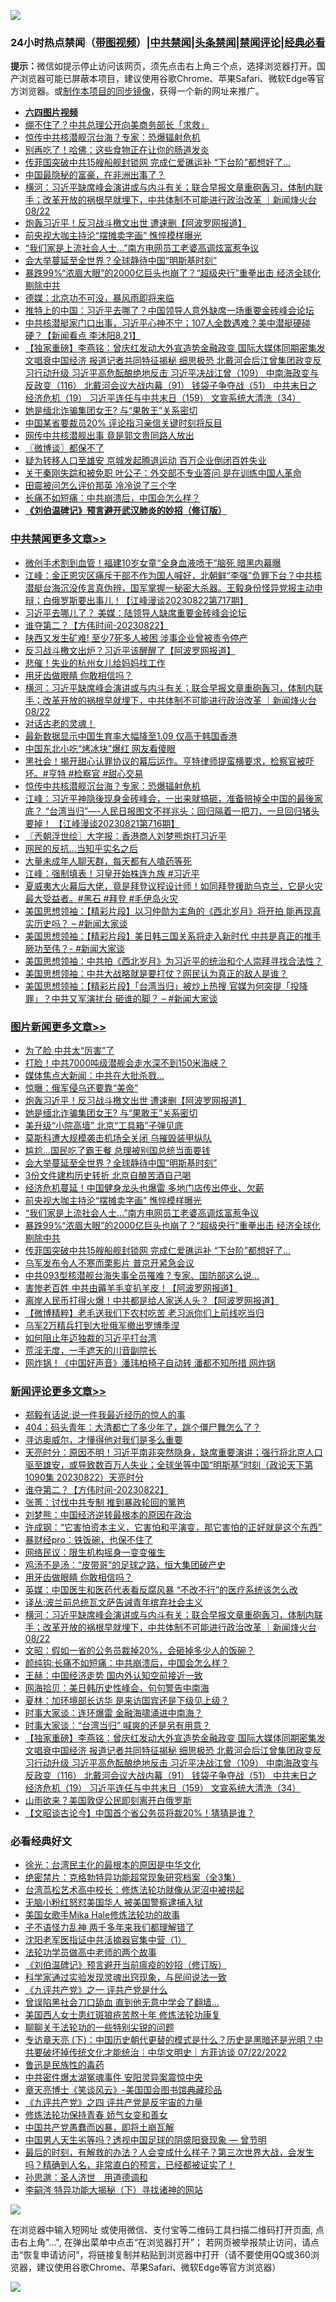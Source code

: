 ![](https://raw.githubusercontent.com/jsvpn/jsproxy/dev/64photo/fqnews-qr.jpg)

<div id="tt">
<h3>24小时热点禁闻（<a href="https://aaa.v2dns.tk/?QAjUl=BgRp5UNKRn&T5Vk=fPVH&Q59Ab=WxGE" target="_blank">带图视频</a>）|<a href="#%E4%B8%AD%E5%85%B1%E7%A6%81%E9%97%BB%E6%9B%B4%E5%A4%9A%E6%96%87%E7%AB%A0">中共禁闻</a>|<a href="#%E5%9B%BE%E7%89%87%E6%96%B0%E9%97%BB%E6%9B%B4%E5%A4%9A%E6%96%87%E7%AB%A0">头条禁闻</a>|<a href="#%E6%96%B0%E9%97%BB%E8%AF%84%E8%AE%BA%E6%9B%B4%E5%A4%9A%E6%96%87%E7%AB%A0">禁闻评论|<a href="#%E5%BF%85%E7%9C%8B%E7%BB%8F%E5%85%B8%E5%A5%BD%E6%96%87">经典必看</a></h3>
<div><b>提示：</b>微信如提示停止访问该网页，须先点击右上角三个点，选择浏览器打开。国产浏览器可能已屏蔽本项目，建议使用谷歌Chrome、苹果Safari、微软Edge等官方浏览器。或<a href="%E5%88%B6%E4%BD%9Cgit%E7%A6%81%E9%97%BB%E9%95%9C%E5%83%8F.md">制作本项目的同步镜像</a>，获得一个新的网址来推广。</div>
<ul>
<li><b><a href="http://d2.v2rss.gq/64.mp4" target="_blank">六四图片视频</a></b></li>
<li><a href="/baitai/20230822/1923640.md">绷不住了？中共总理公开向美商务部长「求救」</a></li>
<li><a href="/cbnews/20230822/1923675.md">惊传中共核潜舰沉台海？专家：恐爆辐射危机</a></li>
<li><a href="/health/20230822/1923637.md">别再吃了！哈佛：这些食物正在让你的肠道发炎</a></li>
<li><a href="/topimagenews/20230822/1923617.md">传菲国突破中共15艘船舰封锁网 完成仁爱礁运补 “下台阶”都想好了…</a></li>
<li><a href="/finance/20230823/1923863.md">中国最隐秘的富豪，在非洲出事了？</a></li>
<li><a href="/comments/20230823/1923898.md">横河：习近平缺席峰会演讲或与内斗有关；联合早报文章重砲轰习，体制内联手；改革开放的祸根早就埋下，中共体制不可能进行政治改革 ｜新闻烽火台 08/22</a></li>
<li><a href="/topimagenews/20230823/1923971.md">炮轰习近平！反习战斗檄文出世 遭速删【阿波罗网报道】</a></li>
<li><a href="/topimagenews/20230823/1923805.md">前央视大咖主持沦“摆摊卖字画” 憔悴模样曝光</a></li>
<li><a href="/topimagenews/20230822/1923740.md">“我们家是上流社会人士…”南方电网员工老婆高调炫富惹争议</a></li>
<li><a href="/topimagenews/20230823/1923861.md">会大举蔓延至全世界？全球静待中国“明斯基时刻”</a></li>
<li><a href="/topimagenews/20230822/1923674.md">暴跌99%“浓眉大眼”的2000亿巨头也崩了？“超级央行”重拳出击 经济全球化剔除中共</a></li>
<li><a href="/cnnews/20230823/1923852.md">德媒：北京功不可没，暴风雨即将来临</a></li>
<li><a href="/headline/20230823/1923880.md">推特上的中国：习近平去哪了？中国领导人意外缺席一场重要金砖峰会论坛</a></li>
<li><a href="/sohnews/20230823/1923969.md">中共核潜艇家门口出事，习近平心神不宁；107人全数遇难？美中潜艇硬碰硬？【新闻看点 李沐阳8.21】</a></li>
<li><a href="/comments/20230822/1923772.md">【独家重磅】李燕铭：曾庆红发动大外宣造势金融政变 国际大媒体同期密集发文唱衰中国经济 报道记者共同特征揭秘 细思极恐 北戴河会后江曾集团政变反习行动升级 习近平高危酝酿绝地反击 习近平决战江曾（109） 中南海政变与反政变（116） 北戴河会议大战内幕（91） 钱袋子争夺战（51） 中共末日之经济危机（19） 习近平连任与中共末日（159） 文宣系统大清洗（34）</a></li>
<li><a href="/topimagenews/20230823/1923902.md">她是缅北诈骗集团女王? 与“果敢王”关系密切</a></li>
<li><a href="/baitai/20230822/1923712.md">中国某省要裁员20% 评论指习亲信关键时刻将反目</a></li>
<li><a href="/cnnews/20230823/1923854.md">网传中共核潜舰出事 竟是郭文贵同路人放出</a></li>
<li><a href="/ssgc/20230823/1923910.md">〖微博谈〗都保不了</a></li>
<li><a href="/headline/20230822/1923743.md">疑为转移人口至雄安 京城发起腾退运动 百万企业倒闭百姓失业</a></li>
<li><a href="/comments/20230822/1923691.md">关于秦刚失踪和被免职 叶公子：外交部不专业答问 是在训练中国人革命</a></li>
<li><a href="/yule/20230823/1923994.md">田震被问怎么评价那英 冷冷说了三个字</a></li>
<li><a href="/ccpdope/20230822/1923649.md">长痛不如短痛：中共崩溃后，中国会怎么样？</a></li>
<li><b><a href="/comments/20200207/1272816.md" target="_blank">《刘伯温碑记》预言避开武汉肺炎的妙招（修订版）</a></b></li>
</ul>
</div>

<div class="catlist">
<h3><a href="/cbnews/" target="_blank">中共禁闻</a><span><a href="/cbnews/" target="_blank" rel="nofollow">更多文章>></a></span></h3>
<ul>
<li><a href="/cbnews/20230823/1924127.md" target="_blank">微创手术割到血管！福建10岁女童“全身血液喷干”脑死 暗黑内幕曝</a></li>
<li><a href="/cbnews/20230823/1924029.md" target="_blank">江峰：金正恩灾区痛斥干部不作为国人喊好，北朝鲜“李强”负罪下台？中共核潜艇台海沉没传言真伪辨，国军掌握一秘密大杀器。王毅身份怪异党报主动申辩；白俄罗斯要出事儿！【江峰漫谈20230822第717期】</a></li>
<li><a href="/cbnews/20230823/1924020.md" target="_blank">习近平去哪儿了？ 美媒：陆领导人缺席重要金砖峰会论坛</a></li>
<li><a href="/comments/20230823/1924006.md" target="_blank">谁夺第二？【方伟时间-20230822】</a></li>
<li><a href="/cbnews/20230823/1923973.md" target="_blank">陕西又发生矿难! 至少7死多人被困 涉事企业曾被责令停产</a></li>
<li><a href="/cbnews/20230823/1923944.md" target="_blank">反习战斗檄文出炉？习近平该醒醒了【阿波罗网报道】</a></li>
<li><a href="/cbnews/20230823/1923943.md" target="_blank">悲催！失业的杭州女儿给妈妈找工作</a></li>
<li><a href="/comments/20230823/1923938.md" target="_blank">用牙齿做眼睛 你敢相信吗？</a></li>
<li><a href="/comments/20230823/1923898.md" target="_blank">横河：习近平缺席峰会演讲或与内斗有关；联合早报文章重砲轰习，体制内联手；改革开放的祸根早就埋下，中共体制不可能进行政治改革 ｜新闻烽火台 08/22</a></li>
<li><a href="/comments/20230822/1923709.md" target="_blank">对话古老的灵魂！</a></li>
<li><a href="/cbnews/20230822/1923706.md" target="_blank">最新数据显示中国生育率大幅降至1.09 仅高于韩国香港</a></li>
<li><a href="/cbnews/20230822/1923683.md" target="_blank">中国东北小吃“烤冰块”爆红 网友看傻眼</a></li>
<li><a href="/comments/20230822/1923678.md" target="_blank">黑社会！揭开甜心认罪协议的幕后运作。亨特律师提蛮横要求，检察官被吓坏。#亨特 #检察官 #甜心交易</a></li>
<li><a href="/cbnews/20230822/1923675.md" target="_blank">惊传中共核潜舰沉台海？专家：恐爆辐射危机</a></li>
<li><a href="/cbnews/20230822/1923528.md" target="_blank">江峰：习近平神隐後现身金砖峰会，一出来就搞砸，准备赔掉全中国的最後家底？ “台湾当归”&#8212;-人民日报图文不祥兆头：回归隔着一把刀，一旦回归猪头要掉！ 【江峰漫谈20230821第716期】</a></li>
<li><a href="/cbnews/20230822/1923505.md" target="_blank">〖兲朝浮世绘〗大字报：香港商人刘梦熊炮打习近平</a></li>
<li><a href="/cbnews/20230822/1923501.md" target="_blank">网民的反抗…当知乎实名之后</a></li>
<li><a href="/cbnews/20230822/1923416.md" target="_blank">大量未成年人聊天群，每天都有人嗑药等死</a></li>
<li><a href="/cbnews/20230822/1923389.md" target="_blank">江峰：强制填表！习皇开始株连九族 #习近平</a></li>
<li><a href="/comments/20230822/1923373.md" target="_blank">夏威夷大火幕后大佬，竟是拜登议程设计师！如同拜登援助乌克兰，它是火灾最大受益者。#黑石 #拜登 #毛伊岛火灾</a></li>
<li><a href="/cbnews/20230822/1923364.md" target="_blank">美国思想领袖：【精彩片段】以习仲勋为主角的《西北岁月》将开拍 能再现真实历史吗？ &#8211; #新闻大家谈</a></li>
<li><a href="/cbnews/20230822/1923351.md" target="_blank">美国思想领袖：【精彩片段】美日韩三国关系将走入新时代 中共是真正的推手厥功至伟？- #新闻大家谈</a></li>
<li><a href="/cbnews/20230822/1923350.md" target="_blank">美国思想领袖：中共拍《西北岁月》为习近平的统治和个人崇拜寻找合法性？</a></li>
<li><a href="/cbnews/20230822/1923338.md" target="_blank">美国思想领袖：中共大战略就是要打仗？网民认为真正的敌人是谁？</a></li>
<li><a href="/cbnews/20230822/1923337.md" target="_blank">美国思想领袖：【精彩片段】「台湾当归」被炒上热搜 官媒为何突提「投降罪」？中共又军演扰台 砸谁的脚？ &#8211; #新闻大家谈</a></li>

</ul>
</div>
<div class="catlist">
<h3><a href="/topimagenews/" target="_blank">图片新闻</a><span><a href="/topimagenews/" target="_blank" rel="nofollow">更多文章>></a></span></h3>
<ul>
<li><a href="/topimagenews/20230823/1924051.md" target="_blank">为了脸 中共太“厉害”了</a></li>
<li><a href="/topimagenews/20230823/1924041.md" target="_blank">打脸！中共7000吨级潜舰会走水深不到150米海峡？</a></li>
<li><a href="/topimagenews/20230823/1923999.md" target="_blank">媒体焦点大新闻：中共在大批杀戮…</a></li>
<li><a href="/topimagenews/20230823/1923972.md" target="_blank">惊曝：俄军侵乌还要靠“美帝”</a></li>
<li><a href="/topimagenews/20230823/1923971.md" target="_blank">炮轰习近平！反习战斗檄文出世 遭速删【阿波罗网报道】</a></li>
<li><a href="/topimagenews/20230823/1923902.md" target="_blank">她是缅北诈骗集团女王? 与“果敢王”关系密切</a></li>
<li><a href="/topimagenews/20230823/1923892.md" target="_blank">美升级“小院高墙” 北京“工具箱”子弹见底</a></li>
<li><a href="/topimagenews/20230823/1923890.md" target="_blank">莫斯科遭大规模袭击机场全关闭 乌摧毁装甲纵队</a></li>
<li><a href="/topimagenews/20230823/1923875.md" target="_blank">尴尬…国民吃了霸王餐 总理被别国总统当面要钱</a></li>
<li><a href="/topimagenews/20230823/1923861.md" target="_blank">会大举蔓延至全世界？全球静待中国“明斯基时刻”</a></li>
<li><a href="/topimagenews/20230823/1923860.md" target="_blank">3份文件建构历史转折 北京自酿苦酒自己喝</a></li>
<li><a href="/topimagenews/20230823/1923817.md" target="_blank">经济危机蔓延！中国健身龙头也爆雷 多地门店传出停业、欠薪</a></li>
<li><a href="/topimagenews/20230823/1923805.md" target="_blank">前央视大咖主持沦“摆摊卖字画” 憔悴模样曝光</a></li>
<li><a href="/topimagenews/20230822/1923740.md" target="_blank">“我们家是上流社会人士…”南方电网员工老婆高调炫富惹争议</a></li>
<li><a href="/topimagenews/20230822/1923674.md" target="_blank">暴跌99%“浓眉大眼”的2000亿巨头也崩了？“超级央行”重拳出击 经济全球化剔除中共</a></li>
<li><a href="/topimagenews/20230822/1923617.md" target="_blank">传菲国突破中共15艘船舰封锁网 完成仁爱礁运补 “下台阶”都想好了…</a></li>
<li><a href="/topimagenews/20230822/1923594.md" target="_blank">乌军发布令人不寒而栗影片 普京开紧急会议</a></li>
<li><a href="/topimagenews/20230822/1923545.md" target="_blank">中共093型核潜舰台海失事全员罹难？专家、国防部这么说…</a></li>
<li><a href="/topimagenews/20230822/1923498.md" target="_blank">害惨老百姓 中共由薅羊毛变扒羊皮！【阿波罗网报道】</a></li>
<li><a href="/topimagenews/20230822/1923497.md" target="_blank">离岸人民币打得火爆！中共都是给人家送人头？【阿波罗网报道】</a></li>
<li><a href="/topimagenews/20230822/1923465.md" target="_blank">【微博精粹】老毛送我们下农村吃苦 老习派你们上前线吃当归</a></li>
<li><a href="/topimagenews/20230822/1923443.md" target="_blank">乌军2万精兵打到大批俄军撤出罗博季涅</a></li>
<li><a href="/topimagenews/20230822/1923407.md" target="_blank">如何阻止年迈独裁的习近平打台湾</a></li>
<li><a href="/topimagenews/20230822/1923365.md" target="_blank">荒淫无度，一手遮天的川音副院长</a></li>
<li><a href="/topimagenews/20230822/1923354.md" target="_blank">网炸锅！《中国好声音》潘玮柏椅子自动转 潘都不知所措 网炸锅</a></li>

</ul>
</div>
<div class="catlist">
<h3><a href="/comments/" target="_blank">新闻评论</a><span><a href="/comments/" target="_blank" rel="nofollow">更多文章>></a></span></h3>
<ul>
<li><a href="/comments/20230823/1924017.md" target="_blank">郑毅有话说:说一件我最近经历的惊人的事</a></li>
<li><a href="/comments/20230823/1924016.md" target="_blank">404：码头青年：大清都亡了多少年了，跳个僵尸舞怎么了？</a></li>
<li><a href="/comments/20230823/1924015.md" target="_blank">寻访奥威尔，才懂得他对我们是多么重要</a></li>
<li><a href="/comments/20230823/1924012.md" target="_blank">天亮时分：原因不明！习近平南非突然隐身，缺席重要演讲；强行将北京人口驱至雄安，或导致数百万人失业；全球坐等中国“明斯基”时刻（政论天下第1090集 20230822）天亮时分</a></li>
<li><a href="/comments/20230823/1924006.md" target="_blank">谁夺第二？【方伟时间-20230822】</a></li>
<li><a href="/comments/20230823/1924003.md" target="_blank">张菁：讨伐中共专制 推到暴政轮回的篱笆</a></li>
<li><a href="/comments/20230823/1923989.md" target="_blank">刘梦熊：中国经济逆转最根本的原因在政治</a></li>
<li><a href="/comments/20230823/1923988.md" target="_blank">许成钢：“它害怕资本主义，它害怕和平演变，那它害怕的正好就是这个东西”</a></li>
<li><a href="/comments/20230823/1923987.md" target="_blank">暴财经pro：铁饭碗，也保不住了</a></li>
<li><a href="/comments/20230823/1923986.md" target="_blank">网络民议：限生机构摇身一变变催生</a></li>
<li><a href="/comments/20230823/1923985.md" target="_blank">鸡汤不是汤：“皮带哥”的足球之路，恒大集团破产史</a></li>
<li><a href="/comments/20230823/1923938.md" target="_blank">用牙齿做眼睛 你敢相信吗？</a></li>
<li><a href="/comments/20230823/1923920.md" target="_blank">英媒：中国医生和医药代表看反腐风暴 “不改不行”的医疗系统该怎么改</a></li>
<li><a href="/comments/20230823/1923919.md" target="_blank">译丛:波兰前总统瓦文萨告诫青年摈弃社会主义</a></li>
<li><a href="/comments/20230823/1923898.md" target="_blank">横河：习近平缺席峰会演讲或与内斗有关；联合早报文章重砲轰习，体制内联手；改革开放的祸根早就埋下，中共体制不可能进行政治改革 ｜新闻烽火台 08/22</a></li>
<li><a href="/comments/20230823/1923889.md" target="_blank">文昭：假如一省的公务员裁掉20%，会砸掉多少人的饭碗？</a></li>
<li><a href="/comments/20230823/1923879.md" target="_blank">颜纯钩:长痛不如短痛：中共崩溃后，中国会怎么样？</a></li>
<li><a href="/comments/20230823/1923877.md" target="_blank">王赫：中国经济走势 国内外认知空前接近一致</a></li>
<li><a href="/comments/20230823/1923876.md" target="_blank">网海拾贝：美日韩历史性峰会，句句警告中南海</a></li>
<li><a href="/comments/20230823/1923867.md" target="_blank">夏林：加环境部长访华 是来访国宾还是下级见上级？</a></li>
<li><a href="/comments/20230823/1923809.md" target="_blank">时事大家谈：连环爆雷 金融海啸涌进中南海？</a></li>
<li><a href="/comments/20230823/1923799.md" target="_blank">时事大家谈：“台湾当归” 喊爽的还是另有用意？</a></li>
<li><a href="/comments/20230822/1923772.md" target="_blank">【独家重磅】李燕铭：曾庆红发动大外宣造势金融政变 国际大媒体同期密集发文唱衰中国经济 报道记者共同特征揭秘 细思极恐 北戴河会后江曾集团政变反习行动升级 习近平高危酝酿绝地反击 习近平决战江曾（109） 中南海政变与反政变（116） 北戴河会议大战内幕（91） 钱袋子争夺战（51） 中共末日之经济危机（19） 习近平连任与中共末日（159） 文宣系统大清洗（34）</a></li>
<li><a href="/comments/20230822/1923754.md" target="_blank">山雨欲来？美国敦促公民即刻离开白俄罗斯</a></li>
<li><a href="/comments/20230822/1923753.md" target="_blank">【文昭谈古论今】中国首个省公务员将裁20%！猜猜是谁？</a></li>

</ul>
</div>

<div class="catlist">
<h3>必看经典好文</h3>
<ul>
<li><a href="/cbnews/20220205/1688152.md" target="_blank">徐光：台湾民主化的最根本的原因是中华文化</a></li>
<li><a href="/comments/20200705/783265.md" target="_blank">绝密禁片：克格勃特异功能超常现象研究档案（全3集）</a></li>
<li><a href="/cbnews/20220707/1755000.md" target="_blank">台湾茑松艺术高中校长：修炼法轮功就像从泥沼中被捞起</a></li>
<li><a href="/cbnews/20220809/1769245.md" target="_blank">无脑小粉红怒怼美国华人 被美国警察逮捕入狱</a></li>
<li><a href="/comments/20200114/1258532.md" target="_blank">美国女歌手Mika Hale修炼法轮功的故事</a></li>
<li><a href="/comments/20190427/1119935.md" target="_blank">子不语怪力乱神 两千多年来我们都理解错了</a></li>
<li><a href="/comments/20221222/1826754.md" target="_blank">沈阳老军医指证中共活摘器官集中营（1）</a></li>
<li><a href="/comments/20200629/1352533.md" target="_blank">法轮功学员做高中老师的两个故事</a></li>
<li><a href="/comments/20200207/1272816.md" target="_blank">《刘伯温碑记》预言避开当前瘟疫的妙招（修订版）</a></li>
<li><a href="/comments/20200921/1400587.md" target="_blank">科学家通过实验发现灵魂出窍现象，与民间说法一致</a></li>
<li><a href="/bookonline/20131116/201056.md" target="_blank">《九评共产党》之一 评共产党是什么</a></li>
<li><a href="/topimagenews/20200928/1404412.md" target="_blank">曾误陷黑社会刀口舔血 直到他无意中学会了翻墙&#8230;</a></li>
<li><a href="/comments/20190126/1070164.md" target="_blank">美国西人女士患红斑狼疮苦熬十年 修炼法轮功康复</a></li>
<li><a href="/comments/20190417/1114875.md" target="_blank">聊聊关于法轮功的一些特别尖锐的问题</a></li>
<li><a href="/bannedvideo/20220723/1761909.md" target="_blank">专访章天亮 (下)：中国历史朝代更替的模式是什么？历史是黑暗还是光明？中共要破坏掉传统文化才能统治｜中华文明史｜方菲访谈 07/22/2022</a></li>
<li><a href="/lishi/20130311/666695.md" target="_blank">鲁迅是民族性的毒药</a></li>
<li><a href="/ccpdope/20220806/1768044.md" target="_blank">中共密件爆太湖冤魂事件 安阳灵异案震惊中央</a></li>
<li><a href="/comments/20220925/1789151.md" target="_blank">章天亮博士《笑谈风云》-美国国会图书馆典藏珍品</a></li>
<li><a href="/bookonline/20131116/201053.md" target="_blank">《九评共产党》之四 评共产党是反宇宙的力量</a></li>
<li><a href="/cbnews/20210720/1590052.md" target="_blank">修炼法轮功保持青春 娇气女变和善女</a></li>
<li><a href="/comments/20220831/1778527.md" target="_blank">中国共产党愚蠢而凶暴，即将土崩瓦解</a></li>
<li><a href="/comments/20220208/1689146.md" target="_blank">中国男人天生劣等吗？透视中国足球的阴盛阳衰现象 — 曾节明</a></li>
<li><a href="/comments/20221021/1800167.md" target="_blank">最后的时刻，有解救的办法？人会变成什么样子？第三次世界大战，会发生吗？精确到人名，非常直白的预言，已经都被证实了！</a></li>
<li><a href="/comments/20210216/1488350.md" target="_blank">孙思邈：圣人济世　用道德调和</a></li>
<li><a href="/tculture/xiulian/20160303/508938.md" target="_blank">李嗣涔 特异功能大揭秘（下）寻找诸神的网站</a></li>

</ul>
</div>

![](https://raw.githubusercontent.com/jsvpn/jsproxy/dev/64photo/fqnews-qr.jpg)

在浏览器中输入短网址 或使用微信、支付宝等二维码工具扫描二维码打开页面, 点击右上角"...", 在弹出菜单中点击“在浏览器打开”； 若网页被举报禁止访问，请点击“恢复申请访问”，将链接复制并粘贴到浏览器中打开（请不要使用QQ或360浏览器，建议使用谷歌Chrome、苹果Safari、微软Edge等官方浏览器）

![](https://raw.githubusercontent.com/jsvpn/jsproxy/dev/64photo/wx.jpg)